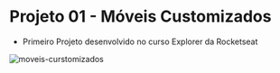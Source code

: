 # Projeto 01 - Móveis Customizados

- Primeiro Projeto desenvolvido no curso Explorer da Rocketseat

![moveis-curstomizados](https://user-images.githubusercontent.com/108941318/198378507-abc76a30-43bb-45b3-b53d-1f22a8fe6235.png)
